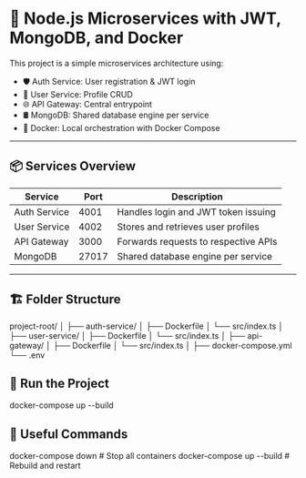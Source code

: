 # 🧩 Node.js Microservices with JWT, MongoDB, and Docker

This project is a simple microservices architecture using:

- 🛡️ Auth Service: User registration & JWT login
- 👤 User Service: Profile CRUD
- 🌐 API Gateway: Central entrypoint
- 🛢️ MongoDB: Shared database engine per service
- 🐳 Docker: Local orchestration with Docker Compose

---

## 📦 Services Overview

| Service      | Port  | Description                          |
| ------------ | ----- | ------------------------------------ |
| Auth Service | 4001  | Handles login and JWT token issuing  |
| User Service | 4002  | Stores and retrieves user profiles   |
| API Gateway  | 3000  | Forwards requests to respective APIs |
| MongoDB      | 27017 | Shared database engine per service   |

---

## 🏗️ Folder Structure

project-root/
│
├── auth-service/
│ ├── Dockerfile
│ └── src/index.ts
│
├── user-service/
│ ├── Dockerfile
│ └── src/index.ts
│
├── api-gateway/
│ ├── Dockerfile
│ └── src/index.ts
│
├── docker-compose.yml
└── .env

## 🚀 Run the Project

docker-compose up --build

## 🔁 Useful Commands

docker-compose down # Stop all containers
docker-compose up --build # Rebuild and restart

